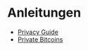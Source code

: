 # Anleitungen

- [Privacy Guide](./pdf/Privacy.pdf)
- [Private Bitcoins](<./pdf/Private Bitcoin.pdf>)
